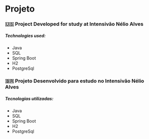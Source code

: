 # Projeto

### 🇺🇸 Project Developed for study at Intensivão Nélio Alves

##### Technologies used:

- Java
- SQL
- Spring Boot
- H2
- PostgreSql

### 🇧🇷 Projeto Desenvolvido para estudo no Intensivão Nélio Alves


##### Tecnologias utilizadas: 

- Java
- SQL
- Spring Boot
- H2
- PostgreSql
